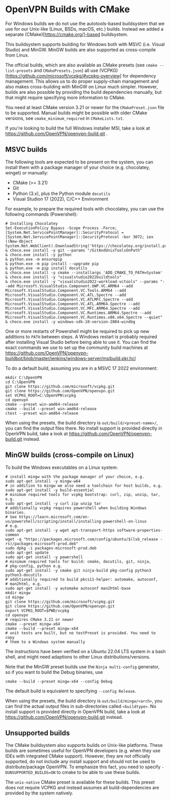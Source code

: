 OpenVPN Builds with CMake
=========================

For Windows builds we do not use the autotools-based buildsystem that we use
for our Unix-like (Linux, BSDs, macOS, etc.) builds. Instead we added a
separate (CMake)[https://cmake.org/]-based buildsystem.

This buildsystem supports building for Windows both with MSVC (i.e. Visual
Studio) and MinGW. MinGW builds are also supported as cross-compile
from Linux.

The official builds, which are also available as CMake presets (see
`cmake --list-presets` and `CMakePresets.json`) all use
(VCPKG)[https://github.com/microsoft/vcpkg/#vcpkg-overview] for dependency
management. This allows us to do proper supply-chain management and
also makes cross-building with MinGW on Linux much simpler. However,
builds are also possible by providing the build dependencies manually,
but that might require specifying more information to CMake.

You need at least CMake version 3.21 or newer for the `CMakePreset.json`
file to be supported. Manual builds might be possible with older CMake
versions, see `cmake_minimum_required` in `CMakeLists.txt`.

If you're looking to build the full Windows installer MSI, take a look
at https://github.com/OpenVPN/openvpn-build.git .

MSVC builds
-----------

The following tools are expected to be present on the system, you
can install them with a package manager of your choice (e.g.
chocolatey, winget) or manually:

* CMake (>= 3.21)
* Git
* Python (3.x), plus the Python module `docutils`
* Visual Studion 17 (2022), C/C++ Environment

For example, to prepare the required tools with chocolatey, you
can use the following commands (Powershell):

    # Installing Chocolatey
    Set-ExecutionPolicy Bypass -Scope Process -Force; [System.Net.ServicePointManager]::SecurityProtocol = [System.Net.ServicePointManager]::SecurityProtocol -bor 3072; iex ((New-Object System.Net.WebClient).DownloadString('https://chocolatey.org/install.ps1'))
    & choco.exe install -y git --params "/GitAndUnixToolsOnPath"
    & choco.exe install -y python
    & python.exe -m ensurepip
    & python.exe -m pip install --upgrade pip
    & python.exe -m pip install docutils
    & choco.exe install -y cmake --installargs 'ADD_CMAKE_TO_PATH=System'
    & choco.exe install -y "visualstudio2022buildtools"
    & choco.exe install -y "visualstudio2022-workload-vctools" --params "--add Microsoft.VisualStudio.Component.UWP.VC.ARM64 --add Microsoft.VisualStudio.Component.VC.Tools.ARM64 --add Microsoft.VisualStudio.Component.VC.ATL.Spectre --add Microsoft.VisualStudio.Component.VC.ATLMFC.Spectre --add Microsoft.VisualStudio.Component.VC.ATL.ARM64.Spectre --add Microsoft.VisualStudio.Component.VC.MFC.ARM64.Spectre --add Microsoft.VisualStudio.Component.VC.Runtimes.ARM64.Spectre --add Microsoft.VisualStudio.Component.VC.Runtimes.x86.x64.Spectre --quiet"
    & choco.exe install -y windows-sdk-10-version-2004-windbg

One or more restarts of Powershell might be required to pick up new additions
to `PATH` between steps. A Windows restart is probably required after
installing Visual Studio before being able to use it.
You can find the exact commands we use to set up the community build machines
at https://github.com/OpenVPN/openvpn-buildbot/blob/master/jenkins/windows-server/msibuild.pkr.hcl

To do a default build, assuming you are in a MSVC 17 2022 environment:

    mkdir C:\OpenVPN
    cd C:\OpenVPN
    git clone https://github.com/microsoft/vcpkg.git
    git clone https://github.com/OpenVPN/openvpn.git
    set VCPKG_ROOT=C:\OpenVPN\vcpkg
    cd openvpn
    cmake --preset win-amd64-release
    cmake --build --preset win-amd64-release
    ctest --preset win-amd64-release

When using the presets, the build directory is
`out/build/<preset-name>/`, you can find the output files there.
No install support is provided directly in OpenVPN build, take a look
at https://github.com/OpenVPN/openvpn-build.git instead.

MinGW builds (cross-compile on Linux)
-------------------------------------

To build the Windows executables on a Linux system:

    # install mingw with the package manager of your choice, e.g.
    sudo apt-get install -y mingw-w64
    # in addition to mingw we also need a toolchain for host builds, e.g.
    sudo apt-get install -y build-essential
    # minimum required tools for vcpkg bootstrap: curl, zip, unzip, tar, e.g.
    sudo apt-get install -y curl zip unzip tar
    # additionally vcpkg requires powershell when building Windows binaries.
    # See https://learn.microsoft.com/en-us/powershell/scripting/install/installing-powershell-on-linux
    # e.g.
    sudo apt-get install -y wget apt-transport-https software-properties-common
    wget -q "https://packages.microsoft.com/config/ubuntu/$(lsb_release -rs)/packages-microsoft-prod.deb"
    sudo dpkg -i packages-microsoft-prod.deb
    sudo apt-get update
    sudo apt-get install -y powershell
    # minimum required tools for build: cmake, docutils, git, ninja,
    # pkg-config, python e.g.
    sudo apt-get install -y cmake git ninja-build pkg-config python3 python3-docutils
    # additionally required to build pkcs11-helper: automake, autoconf,
    # man2html, e.g.
    sudo apt-get install -y automake autoconf man2html-base
    mkdir mingw
    cd mingw
    git clone https://github.com/microsoft/vcpkg.git
    git clone https://github.com/OpenVPN/openvpn.git
    export VCPKG_ROOT=$PWD/vcpkg
    cd openvpn
    # requires CMake 3.21 or newer
    cmake --preset mingw-x64
    cmake --build --preset mingw-x64
    # unit tests are built, but no testPreset is provided. You need to copy
    # them to a Windows system manually

The instructions have been verified on a Ubuntu 22.04 LTS system in a
bash shell, and might need adaptions to other Linux distributions/versions.

Note that the MinGW preset builds use the `Ninja multi-config` generator, so
if you want to build the Debug binaries, use

    cmake --build --preset mingw-x64 --config Debug

The default build is equivalent to specifying `--config Release`.

When using the presets, the build directory is
`out/build/mingw/<arch>`, you can find the actual output files in
sub-directories called `<buildtype>`.
No install support is provided directly in OpenVPN build, take a look
at https://github.com/OpenVPN/openvpn-build.git instead.

Unsupported builds
------------------

The CMake buildsystem also supports builds on Unix-like platforms. These builds
are sometimes useful for OpenVPN developers (e.g. when they use IDEs with
integrated CMake support). However, they are not officially supported, do not
include any install support and should not be used to distribute/package
OpenVPN. To emphasize this fact, you need to specify `-DUNSUPPORTED_BUILDS=ON`
to cmake to be able to use these builds.

The `unix-native` CMake preset is available for these builds. This preset does
not require VCPKG and instead assumes all build-dependencies are provided by
the system natively.

